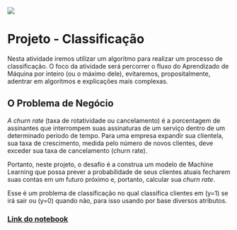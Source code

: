 ![](https://i.imgur.com/JsMvGnP.png)
# Projeto - Classificação

Nesta atividade iremos utilizar um algoritmo para realizar um processo de classificação. O foco da atividade será percorrer o fluxo do Aprendizado de Máquina por inteiro (ou o máximo dele), evitaremos, propositalmente, adentrar em algoritmos e explicações mais complexas.

## O Problema de Negócio

*A churn rate* (taxa de rotatividade ou cancelamento) é a porcentagem de assinantes que interrompem suas assinaturas de um serviço dentro de um determinado período de tempo. Para uma empresa expandir sua clientela, sua taxa de crescimento, medida pelo número de novos clientes, deve exceder sua taxa de cancelamento (churn rate).

Portanto, neste projeto, o desafio é a construa um modelo de Machine Learning que possa prever a probabilidade de seus clientes atuais fecharem suas contas em um futuro próximo e, portanto, calcular sua *churn rate*.

Esse é um problema de classificação no qual classifica clientes em (y=1) se irá sair ou (y=0) quando não, para isso usando por base diversos atributos.

### [Link do notebook]('https://github.com/EloizioHMD/br-classification-project/blob/master/classification-project-br.ipynb')
